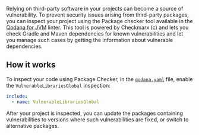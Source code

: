 [//]: # (title: Package checking)

Relying on third-party software in your projects can become a source of vulnerability. To prevent security issues arising
from third-party packages, you can inspect your project using the Package checker tool available in the 
[Qodana for JVM](qodana-jvm.md) linter. This tool is powered by Checkmarx (c) and lets you check Gradle and Maven 
dependencies for known vulnerabilities and let you manage such cases by getting the information about vulnerable 
dependencies.  

## How it works

To inspect your code using Package Checker, in the [`qodana.yaml`](qodana-yaml.md) file, enable 
the `VulnerableLibrariesGlobal` inspection: 

<chunk id="package-checking-enable">

```yaml
include:
  - name: VulnerableLibrariesGlobal
```

</chunk>

After your project is inspected, you can update the packages containing vulnerabilities to versions where such 
vulnerabilities are fixed, or switch to alternative packages.